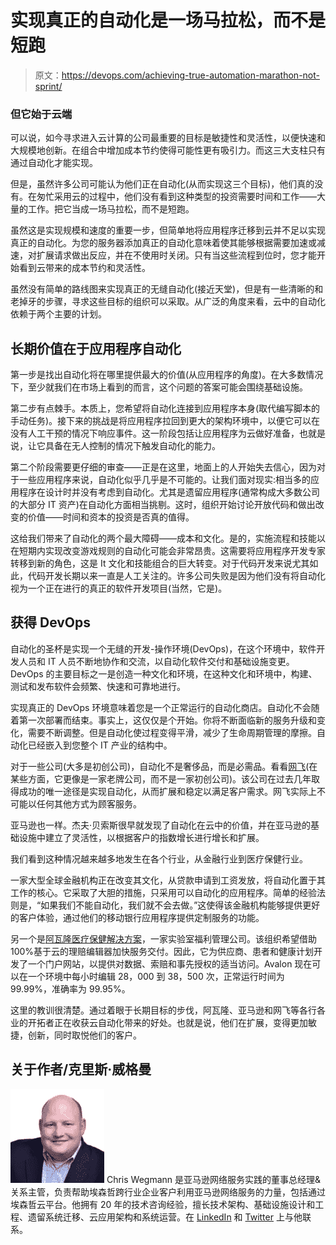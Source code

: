 # 实现真正的自动化是一场马拉松，而不是短跑

> 原文：<https://devops.com/achieving-true-automation-marathon-not-sprint/>

### 但它始于云端

可以说，如今寻求进入云计算的公司最重要的目标是敏捷性和灵活性，以便快速和大规模地创新。在组合中增加成本节约使得可能性更有吸引力。而这三大支柱只有通过自动化才能实现。

但是，虽然许多公司可能认为他们正在自动化(从而实现这三个目标)，他们真的没有。在匆忙采用云的过程中，他们没有看到这种类型的投资需要时间和工作——大量的工作。把它当成一场马拉松，而不是短跑。

虽然这是实现规模和速度的重要一步，但简单地将应用程序迁移到云并不足以实现真正的自动化。为您的服务器添加真正的自动化意味着使其能够根据需要加速或减速，对扩展请求做出反应，并在不使用时关闭。只有当这些流程到位时，您才能开始看到云带来的成本节约和灵活性。

虽然没有简单的路线图来实现真正的无缝自动化(接近天堂)，但是有一些清晰的和老掉牙的步骤，寻求这些目标的组织可以采取。从广泛的角度来看，云中的自动化依赖于两个主要的计划。

## **长期价值在于应用程序自动化**

第一步是找出自动化将在哪里提供最大的价值(从应用程序的角度)。在大多数情况下，至少就我们在市场上看到的而言，这个问题的答案可能会围绕基础设施。

第二步有点棘手。本质上，您希望将自动化连接到应用程序本身(取代编写脚本的手动任务)。接下来的挑战是将应用程序拉回到更大的架构环境中，以便它可以在没有人工干预的情况下响应事件。这一阶段包括让应用程序为云做好准备，也就是说，让它具备在无人控制的情况下触发自动化的能力。

第二个阶段需要更仔细的审查——正是在这里，地面上的人开始失去信心，因为对于一些应用程序来说，自动化似乎几乎是不可能的。让我们面对现实:相当多的应用程序在设计时并没有考虑到自动化。尤其是遗留应用程序(通常构成大多数公司的大部分 IT 资产)在自动化方面相当挑剔。这时，组织开始讨论开放代码和做出改变的价值——时间和资本的投资是否真的值得。

这给我们带来了自动化的两个最大障碍——成本和文化。是的，实施流程和技能以在短期内实现改变游戏规则的自动化可能会非常昂贵。这需要将应用程序开发专家转移到新的角色，这是 It 文化和技能组合的巨大转变。对于代码开发来说尤其如此，代码开发长期以来一直是人工关注的。许多公司失败是因为他们没有将自动化视为一个正在进行的真正的软件开发项目(当然，它是)。

## **获得 DevOps**

自动化的圣杯是实现一个无缝的开发-操作环境(DevOps)，在这个环境中，软件开发人员和 IT 人员不断地协作和交流，以自动化软件交付和基础设施变更。DevOps 的主要目标之一是创造一种文化和环境，在这种文化和环境中，构建、测试和发布软件会频繁、快速和可靠地进行。

实现真正的 DevOps 环境意味着您是一个正常运行的自动化商店。自动化不会随着第一次部署而结束。事实上，这仅仅是个开始。你将不断面临新的服务升级和变化，需要不断调整。但是自动化使过程变得平滑，减少了生命周期管理的摩擦。自动化已经嵌入到您整个 IT 产业的结构中。

对于一些公司(大多是初创公司)，自动化不是奢侈品，而是必需品。看看[网飞](https://newsroom.accenture.com/news/netflix-apple-google-microsoft-youtube-are-most-loved-brands-reveals-the-love-index-2016-from-accenture-interactive.htm)(在某些方面，它更像是一家老牌公司，而不是一家初创公司)。该公司在过去几年取得成功的唯一途径是实现自动化，从而扩展和稳定以满足客户需求。网飞实际上不可能以任何其他方式为顾客服务。

亚马逊也一样。杰夫·贝索斯很早就发现了自动化在云中的价值，并在亚马逊的基础设施中建立了灵活性，以根据客户的指数增长进行增长和扩展。

我们看到这种情况越来越多地发生在各个行业，从金融行业到医疗保健行业。

一家大型全球金融机构正在改变其文化，从贷款申请到工资发放，将自动化置于其工作的核心。它采取了大胆的措施，只采用可以自动化的应用程序。简单的经验法则是，“如果我们不能自动化，我们就不会去做。”这使得该金融机构能够提供更好的客户体验，通过他们的移动银行应用程序提供定制服务的功能。

另一个是[阿瓦隆医疗保健解决方案](https://www.accenture.com/us-en/success-avalon-healthcare-solutions)，一家实验室福利管理公司。该组织希望借助 100%基于云的理赔编辑器加快服务交付。因此，它为供应商、患者和健康计划开发了一个门户网站，以提供对数据、索赔和事先授权的适当访问。Avalon 现在可以在一个环境中每小时编辑 28，000 到 38，500 次，正常运行时间为 99.99%，准确率为 99.95%。

这里的教训很清楚。通过着眼于长期目标的步伐，阿瓦隆、亚马逊和网飞等各行各业的开拓者正在收获云自动化带来的好处。也就是说，他们在扩展，变得更加敏捷，创新，同时取悦他们的客户。

## 关于作者/克里斯·威格曼

![](img/da61adf58a5a17240bf363331728af4a.png) Chris Wegmann 是亚马逊网络服务实践的董事总经理&关系主管，负责帮助埃森哲跨行业企业客户利用亚马逊网络服务的力量，包括通过埃森哲云平台。他拥有 20 年的技术咨询经验，擅长技术架构、基础设施设计和工程、遗留系统迁移、云应用架构和系统运营。在 [LinkedIn](https://www.linkedin.com/in/chris-wegmann-0a6b124/) 和 [Twitter](https://twitter.com/wc_1975?lang=en) 上与他联系。
